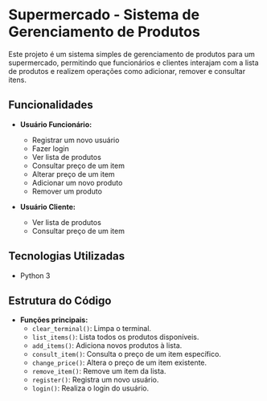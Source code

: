 # Supermercado - Sistema de Gerenciamento de Produtos

Este projeto é um sistema simples de gerenciamento de produtos para um supermercado, permitindo que funcionários e clientes interajam com a lista de produtos e realizem operações como adicionar, remover e consultar itens.

## Funcionalidades

- **Usuário Funcionário:**
  - Registrar um novo usuário
  - Fazer login
  - Ver lista de produtos
  - Consultar preço de um item
  - Alterar preço de um item
  - Adicionar um novo produto
  - Remover um produto

- **Usuário Cliente:**
  - Ver lista de produtos
  - Consultar preço de um item

## Tecnologias Utilizadas

- Python 3

## Estrutura do Código

- **Funções principais:**
  - `clear_terminal()`: Limpa o terminal.
  - `list_items()`: Lista todos os produtos disponíveis.
  - `add_items()`: Adiciona novos produtos à lista.
  - `consult_item()`: Consulta o preço de um item específico.
  - `change_price()`: Altera o preço de um item existente.
  - `remove_item()`: Remove um item da lista.
  - `register()`: Registra um novo usuário.
  - `login()`: Realiza o login do usuário.
